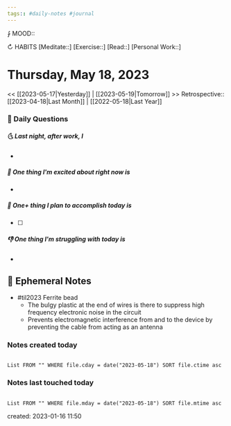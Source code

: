 ```yaml
---
tags:: #daily-notes #journal
---
```


⨑ MOOD::

↻ HABITS
[Meditate::]
[Exercise::]
[Read::]
[Personal Work::]

# Thursday, May 18, 2023

<< [[2023-05-17|Yesterday]] | [[2023-05-19|Tomorrow]] >>
Retrospective:: [[2023-04-18|Last Month]] | [[2022-05-18|Last Year]]

### 📅 Daily Questions

##### 🌜 Last night, after work, I

-

##### 🙌 One thing I'm excited about right now is

-

##### 🚀 One+ thing I plan to accomplish today is

- [ ]

##### 👎 One thing I'm struggling with today is

-

## 📝 Ephemeral Notes

- #til2023 Ferrite bead
	- The bulgy plastic at the end of wires is there to suppress high frequency electronic noise in the circuit
	- Prevents electromagnetic interference from and to the device by preventing the cable from acting as an antenna

### Notes created today

```dataview

List FROM "" WHERE file.cday = date("2023-05-18") SORT file.ctime asc

```

### Notes last touched today

```dataview

List FROM "" WHERE file.mday = date("2023-05-18") SORT file.mtime asc

```

created: 2023-01-16 11:50
